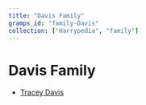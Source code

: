 ```yaml
---
title: "Davis Family"
gramps_id: "family-Davis"
collection: ["Harrypedia", "family"]
---
```


# Davis Family

- [Tracey Davis](/Harrypedia/people/Davis/Tracey/)
